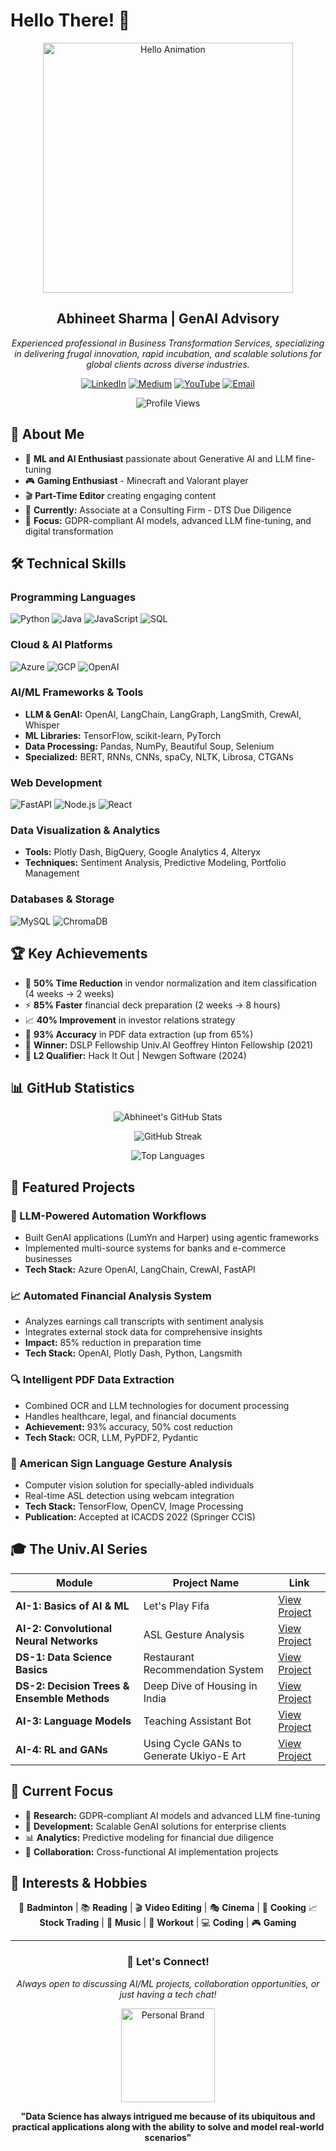 # Hello There! 👋

<p align="center">
  <img src="https://github.com/divergent99/divergent99/blob/main/Hi%20!.gif" alt="Hello Animation" width="400">
</p>

<h2 align="center">Abhineet Sharma | GenAI Advisory</h2>

<p align="center">
  <em>Experienced professional in Business Transformation Services, specializing in delivering frugal innovation, rapid incubation, and scalable solutions for global clients across diverse industries.</em>
</p>

<div align="center">

[![LinkedIn](https://img.shields.io/badge/LinkedIn-0077B5?style=for-the-badge&logo=linkedin&logoColor=white)](https://linkedin.com/in/abhineet-sharma-)
[![Medium](https://img.shields.io/badge/Medium-12100E?style=for-the-badge&logo=medium&logoColor=white)](https://medium.com/@abhineetsharma77)
[![YouTube](https://img.shields.io/badge/YouTube-FF0000?style=for-the-badge&logo=youtube&logoColor=white)](https://www.youtube.com/watch?v=-I8tEqRHKfA)
[![Email](https://img.shields.io/badge/Email-D14836?style=for-the-badge&logo=gmail&logoColor=white)](mailto:abhineetsharma77@gmail.com)

![Profile Views](https://komarev.com/ghpvc/?username=divergent99&color=blueviolet&style=for-the-badge)

</div>

## 🚀 About Me

- 🧠 **ML and AI Enthusiast** passionate about Generative AI and LLM fine-tuning
- 🎮 **Gaming Enthusiast** - Minecraft and Valorant player
- 🎬 **Part-Time Editor** creating engaging content
- 💼 **Currently:** Associate at a Consulting Firm - DTS Due Diligence
- 🎯 **Focus:** GDPR-compliant AI models, advanced LLM fine-tuning, and digital transformation

## 🛠️ Technical Skills

### **Programming Languages**
![Python](https://img.shields.io/badge/Python-3776AB?style=for-the-badge&logo=python&logoColor=white)
![Java](https://img.shields.io/badge/Java-ED8B00?style=for-the-badge&logo=java&logoColor=white)
![JavaScript](https://img.shields.io/badge/JavaScript-F7DF1E?style=for-the-badge&logo=javascript&logoColor=black)
![SQL](https://img.shields.io/badge/SQL-4479A1?style=for-the-badge&logo=mysql&logoColor=white)

### **Cloud & AI Platforms**
![Azure](https://img.shields.io/badge/Microsoft_Azure-0089D0?style=for-the-badge&logo=microsoft-azure&logoColor=white)
![GCP](https://img.shields.io/badge/Google_Cloud-4285F4?style=for-the-badge&logo=google-cloud&logoColor=white)
![OpenAI](https://img.shields.io/badge/OpenAI-412991?style=for-the-badge&logo=openai&logoColor=white)

### **AI/ML Frameworks & Tools**
- **LLM & GenAI:** OpenAI, LangChain, LangGraph, LangSmith, CrewAI, Whisper
- **ML Libraries:** TensorFlow, scikit-learn, PyTorch
- **Data Processing:** Pandas, NumPy, Beautiful Soup, Selenium
- **Specialized:** BERT, RNNs, CNNs, spaCy, NLTK, Librosa, CTGANs

### **Web Development**
![FastAPI](https://img.shields.io/badge/FastAPI-009688?style=for-the-badge&logo=fastapi&logoColor=white)
![Node.js](https://img.shields.io/badge/Node.js-43853D?style=for-the-badge&logo=node.js&logoColor=white)
![React](https://img.shields.io/badge/React-20232A?style=for-the-badge&logo=react&logoColor=61DAFB)

### **Data Visualization & Analytics**
- **Tools:** Plotly Dash, BigQuery, Google Analytics 4, Alteryx
- **Techniques:** Sentiment Analysis, Predictive Modeling, Portfolio Management

### **Databases & Storage**
![MySQL](https://img.shields.io/badge/MySQL-005C84?style=for-the-badge&logo=mysql&logoColor=white)
![ChromaDB](https://img.shields.io/badge/ChromaDB-FF6B6B?style=for-the-badge&logo=database&logoColor=white)

## 🏆 Key Achievements

- 🚀 **50% Time Reduction** in vendor normalization and item classification (4 weeks → 2 weeks)
- ⚡ **85% Faster** financial deck preparation (2 weeks → 8 hours)
- 📈 **40% Improvement** in investor relations strategy
- 🎯 **93% Accuracy** in PDF data extraction (up from 65%)
- 🏅 **Winner:** DSLP Fellowship Univ.AI Geoffrey Hinton Fellowship (2021)
- 🥈 **L2 Qualifier:** Hack It Out | Newgen Software (2024)

## 📊 GitHub Statistics

<div align="center">

![Abhineet's GitHub Stats](https://github-readme-stats.vercel.app/api?username=divergent99&show_icons=true&theme=radical&hide_border=true&bg_color=0D1117)

![GitHub Streak](http://github-readme-streak-stats.herokuapp.com?user=divergent99&theme=radical&hide_border=true&background=0D1117)

![Top Languages](https://github-readme-stats.vercel.app/api/top-langs/?username=divergent99&layout=compact&theme=radical&hide_border=true&bg_color=0D1117)

</div>

## 🔬 Featured Projects

### **🤖 LLM-Powered Automation Workflows**
- Built GenAI applications (LumYn and Harper) using agentic frameworks
- Implemented multi-source systems for banks and e-commerce businesses
- **Tech Stack:** Azure OpenAI, LangChain, CrewAI, FastAPI

### **📈 Automated Financial Analysis System**
- Analyzes earnings call transcripts with sentiment analysis
- Integrates external stock data for comprehensive insights
- **Impact:** 85% reduction in preparation time
- **Tech Stack:** OpenAI, Plotly Dash, Python, Langsmith

### **🔍 Intelligent PDF Data Extraction**
- Combined OCR and LLM technologies for document processing
- Handles healthcare, legal, and financial documents
- **Achievement:** 93% accuracy, 50% cost reduction
- **Tech Stack:** OCR, LLM, PyPDF2, Pydantic

### **🎯 American Sign Language Gesture Analysis**
- Computer vision solution for specially-abled individuals
- Real-time ASL detection using webcam integration
- **Tech Stack:** TensorFlow, OpenCV, Image Processing
- **Publication:** Accepted at ICACDS 2022 (Springer CCIS)

## 🎓 The Univ.AI Series

<div align="center">

| Module | Project Name | Link |
|--------|--------------|------|
| **AI-1: Basics of AI & ML** | Let's Play Fifa | [View Project](https://drive.google.com/file/d/1nnbTdyblDZLAw4A89A3lka7fViOto7Ep/view) |
| **AI-2: Convolutional Neural Networks** | ASL Gesture Analysis | [View Project](https://drive.google.com/file/d/10XUeFRXOfdw3KeF-IEPKQfkQvgY5N1Xl/view) |
| **DS-1: Data Science Basics** | Restaurant Recommendation System | [View Project](https://drive.google.com/file/d/1g0MsjEa_tP8XygUm771pnul7c_heGKmU/view) |
| **DS-2: Decision Trees & Ensemble Methods** | Deep Dive of Housing in India | [View Project](https://drive.google.com/file/d/1eMms9iOBOn4cizG2C9pZJyvNy17CD93s/view) |
| **AI-3: Language Models** | Teaching Assistant Bot | [View Project](https://drive.google.com/file/d/1XDJSR5Db9cpfkMth5Qp5cSJRiqFUxGjV/view) |
| **AI-4: RL and GANs** | Using Cycle GANs to Generate Ukiyo-E Art | [View Project](https://drive.google.com/file/d/1wKE0YluARqBA9Abgxp8pVpdykwQmbycA/view) |

</div>

## 🌟 Current Focus

- 🔬 **Research:** GDPR-compliant AI models and advanced LLM fine-tuning
- 🚀 **Development:** Scalable GenAI solutions for enterprise clients
- 📊 **Analytics:** Predictive modeling for financial due diligence
- 🤝 **Collaboration:** Cross-functional AI implementation projects

## 🎯 Interests & Hobbies

<div align="center">

🏸 **Badminton** | 📚 **Reading** | 🎬 **Video Editing** | 🎭 **Cinema** | 🍳 **Cooking** 
📈 **Stock Trading** | 🎵 **Music** | 💪 **Workout** | 💻 **Coding** | 🎮 **Gaming**

</div>

---

<div align="center">

### 💬 Let's Connect!

*Always open to discussing AI/ML projects, collaboration opportunities, or just having a tech chat!*

<p align="center">
  <a href="https://youtu.be/-I8tEqRHKfA">
    <img src="https://github.com/divergent99/divergent99/blob/main/r-modified.png" width="150" alt="Personal Brand">
  </a>
</p>

**"Data Science has always intrigued me because of its ubiquitous and practical applications along with the ability to solve and model real-world scenarios"**

</div>
